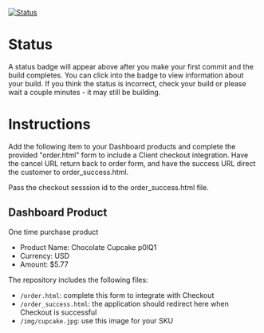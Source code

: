 [![Status](https://img.shields.io/badge/status-SUBMITTABLE%20COMMIT:%20aa02a5d9fae5305a976daf753fa520f6683134c5-brightgreen.svg)](https://github.com/crowdbotics-challenges/bakery_scaffold_bE7YrapbzZZr1cwO/commit/aa02a5d9fae5305a976daf753fa520f6683134c5)







# Status

A status badge will appear above after you make your first commit and the build completes. You can click into the badge to view information about your build. If you think the status is incorrect, check your build or please wait a couple minutes - it may still be building.

# Instructions

Add the following item to your Dashboard products and complete the provided "order.html" form to include a Client checkout integration. Have the cancel URL return back to order form, and have the success URL direct the customer to order_success.html.

Pass the checkout sesssion id to the order_success.html file.

## Dashboard Product
One time purchase product
* Product Name: Chocolate Cupcake p0lQ1
* Currency: USD
* Amount: $5.77

The repository includes the following files:
* `/order.html`: complete this form to integrate with Checkout
* `/order_success.html`: the application should redirect here when Checkout is successful
* `/img/cupcake.jpg`: use this image for your SKU
